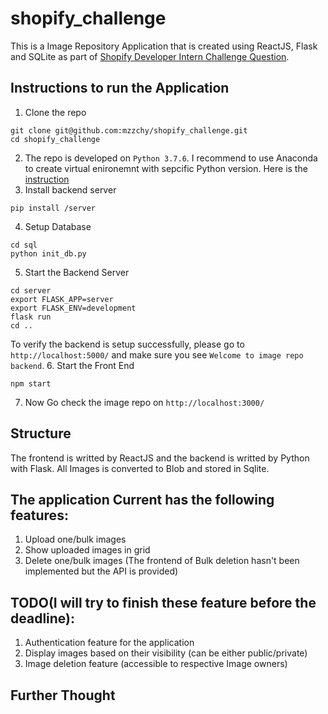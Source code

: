 # shopify_challenge
This is a Image Repository Application that is created using ReactJS, Flask and SQLite as part of [Shopify Developer Intern Challenge Question](https://docs.google.com/document/d/1eg3sJTOwtyFhDopKedRD6142CFkDfWp1QvRKXNTPIOc/edit#heading=h.n7bww7g70ipk).

## Instructions to run the Application
1. Clone the repo
```
git clone git@github.com:mzzchy/shopify_challenge.git
cd shopify_challenge
```
2. The repo is developed on `Python 3.7.6`. I recommend to use Anaconda to create virtual enironemnt with sepcific Python version. Here is the [instruction](https://www.digitalocean.com/community/tutorials/how-to-install-anaconda-on-ubuntu-18-04-quickstart)
3. Install backend server
```
pip install /server
```
4. Setup Database
```
cd sql
python init_db.py
```

5. Start the Backend Server
```
cd server
export FLASK_APP=server
export FLASK_ENV=development
flask run
cd ..
``` 
To verify the backend is setup successfully, please go to `http://localhost:5000/` and make sure you see `Welcome to image repo backend`.
6. Start the Front End
```
npm start
```
7. Now Go check the image repo on `http://localhost:3000/`

## Structure
The frontend is writted by ReactJS and the backend is writted by Python with Flask. All Images is converted to Blob and stored in Sqlite. 


## The application Current has the following features:
1. Upload one/bulk images
2. Show uploaded images in grid
3. Delete one/bulk images (The frontend of Bulk deletion hasn't been implemented but the API is provided)

## TODO(I will try to finish these feature before the deadline):
1. Authentication feature for the application
2. Display images based on their visibility (can be either public/private)
3. Image deletion feature (accessible to respective Image owners)

## Further Thought